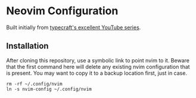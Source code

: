 # Neovim Configuration

Built initially from [typecraft's excellent YouTube series](https://www.youtube.com/watch?v=zHTeCSVAFNY&list=PLsz00TDipIffreIaUNk64KxTIkQaGguqn&pp=iAQB).

## Installation

After cloning this repository, use a symbolic link to point nvim to it. Beware that the first command here will delete any existing nvim configuration that is present. You may want to copy it to a backup location first, just in case.

```shell
rm -rf ~/.config/nvim
ln -s nvim-config ~/.config/nvim
```
